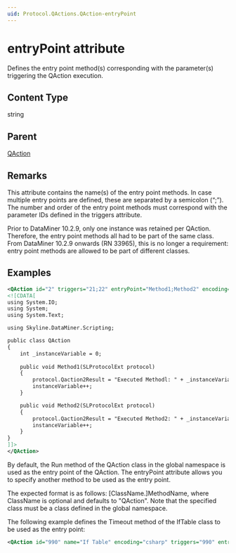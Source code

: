 ```yaml
---
uid: Protocol.QActions.QAction-entryPoint
---
```


# entryPoint attribute

Defines the entry point method(s) corresponding with the parameter(s) triggering the QAction execution.

## Content Type

string

## Parent

[QAction](xref:Protocol.QActions.QAction)

## Remarks

This attribute contains the name(s) of the entry point methods. In case multiple entry points are defined, these are separated by a semicolon (“;”). The number and order of the entry point methods must correspond with the parameter IDs defined in the triggers attribute.

Prior to DataMiner 10.2.9, only one instance was retained per QAction. Therefore, the entry point methods all had to be part of the same class. From DataMiner 10.2.9 onwards (RN 33965), this is no longer a requirement: entry point methods are allowed to be part of different classes.

## Examples

```xml
<QAction id="2" triggers="21;22" entryPoint="Method1;Method2" encoding="csharp">
<![CDATA[
using System.IO;
using System;
using System.Text;

using Skyline.DataMiner.Scripting;

public class QAction
{
	int _instanceVariable = 0;
	
	public void Method1(SLProtocolExt protocol)
	{
		protocol.Qaction2Result = "Executed Methodl: " + _instanceVariable;
		instanceVariable++;
	}

	public void Method2(SLProtocolExt protocol)
	{
		protocol.Qaction2Result = "Executed Method2: " + _instanceVariable;
		instanceVariable++;
	}
}
]]>
</QAction>
```

By default, the Run method of the QAction class in the global namespace is used as the entry point of the QAction. The entryPoint attribute allows you to specify another method to be used as the entry point.

The expected format is as follows: [ClassName.]MethodName, where ClassName is optional and defaults to "QAction". Note that the specified class must be a class defined in the global namespace.

The following example defines the Timeout method of the IfTable class to be used as the entry point:

```xml
<QAction id="990" name="If Table" encoding="csharp" triggers="990" entryPoint="IfTable.Timeout " dllImport="[ProtocolName].[ProtocolVersion].QAction.1.dll ">
```
